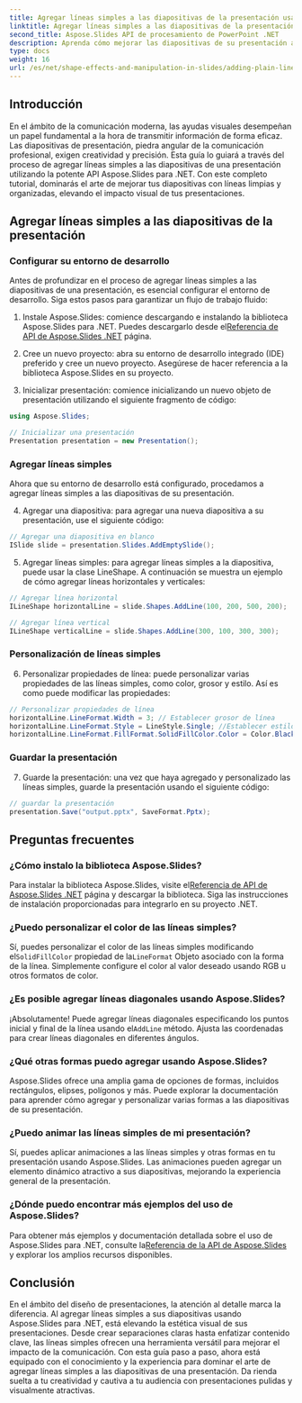 ```yaml
---
title: Agregar líneas simples a las diapositivas de la presentación usando Aspose.Slides
linktitle: Agregar líneas simples a las diapositivas de la presentación usando Aspose.Slides
second_title: Aspose.Slides API de procesamiento de PowerPoint .NET
description: Aprenda cómo mejorar las diapositivas de su presentación agregando líneas simples usando Aspose.Slides para .NET. Siga esta guía completa con instrucciones paso a paso y ejemplos de código fuente.
type: docs
weight: 16
url: /es/net/shape-effects-and-manipulation-in-slides/adding-plain-lines/
---
```


## Introducción

En el ámbito de la comunicación moderna, las ayudas visuales desempeñan un papel fundamental a la hora de transmitir información de forma eficaz. Las diapositivas de presentación, piedra angular de la comunicación profesional, exigen creatividad y precisión. Esta guía lo guiará a través del proceso de agregar líneas simples a las diapositivas de una presentación utilizando la potente API Aspose.Slides para .NET. Con este completo tutorial, dominarás el arte de mejorar tus diapositivas con líneas limpias y organizadas, elevando el impacto visual de tus presentaciones.

## Agregar líneas simples a las diapositivas de la presentación

### Configurar su entorno de desarrollo

Antes de profundizar en el proceso de agregar líneas simples a las diapositivas de una presentación, es esencial configurar el entorno de desarrollo. Siga estos pasos para garantizar un flujo de trabajo fluido:

1.  Instale Aspose.Slides: comience descargando e instalando la biblioteca Aspose.Slides para .NET. Puedes descargarlo desde el[Referencia de API de Aspose.Slides .NET](https://reference.aspose.com/slides/net/) página.

2. Cree un nuevo proyecto: abra su entorno de desarrollo integrado (IDE) preferido y cree un nuevo proyecto. Asegúrese de hacer referencia a la biblioteca Aspose.Slides en su proyecto.

3. Inicializar presentación: comience inicializando un nuevo objeto de presentación utilizando el siguiente fragmento de código:

```csharp
using Aspose.Slides;

// Inicializar una presentación
Presentation presentation = new Presentation();
```

### Agregar líneas simples

Ahora que su entorno de desarrollo está configurado, procedamos a agregar líneas simples a las diapositivas de su presentación.

4. Agregar una diapositiva: para agregar una nueva diapositiva a su presentación, use el siguiente código:

```csharp
// Agregar una diapositiva en blanco
ISlide slide = presentation.Slides.AddEmptySlide();
```

5. Agregar líneas simples: para agregar líneas simples a la diapositiva, puede usar la clase LineShape. A continuación se muestra un ejemplo de cómo agregar líneas horizontales y verticales:

```csharp
// Agregar línea horizontal
ILineShape horizontalLine = slide.Shapes.AddLine(100, 200, 500, 200);

// Agregar línea vertical
ILineShape verticalLine = slide.Shapes.AddLine(300, 100, 300, 300);
```

### Personalización de líneas simples

6. Personalizar propiedades de línea: puede personalizar varias propiedades de las líneas simples, como color, grosor y estilo. Así es como puede modificar las propiedades:

```csharp
// Personalizar propiedades de línea
horizontalLine.LineFormat.Width = 3; // Establecer grosor de línea
horizontalLine.LineFormat.Style = LineStyle.Single; //Establecer estilo de línea
horizontalLine.LineFormat.FillFormat.SolidFillColor.Color = Color.Black; // Establecer color de línea
```

### Guardar la presentación

7. Guarde la presentación: una vez que haya agregado y personalizado las líneas simples, guarde la presentación usando el siguiente código:

```csharp
// guardar la presentación
presentation.Save("output.pptx", SaveFormat.Pptx);
```

## Preguntas frecuentes

### ¿Cómo instalo la biblioteca Aspose.Slides?
 Para instalar la biblioteca Aspose.Slides, visite el[Referencia de API de Aspose.Slides .NET](https://reference.aspose.com/slides/net/) página y descargar la biblioteca. Siga las instrucciones de instalación proporcionadas para integrarlo en su proyecto .NET.

### ¿Puedo personalizar el color de las líneas simples?
 Sí, puedes personalizar el color de las líneas simples modificando el`SolidFillColor` propiedad de la`LineFormat` Objeto asociado con la forma de la línea. Simplemente configure el color al valor deseado usando RGB u otros formatos de color.

### ¿Es posible agregar líneas diagonales usando Aspose.Slides?
 ¡Absolutamente! Puede agregar líneas diagonales especificando los puntos inicial y final de la línea usando el`AddLine` método. Ajusta las coordenadas para crear líneas diagonales en diferentes ángulos.

### ¿Qué otras formas puedo agregar usando Aspose.Slides?
Aspose.Slides ofrece una amplia gama de opciones de formas, incluidos rectángulos, elipses, polígonos y más. Puede explorar la documentación para aprender cómo agregar y personalizar varias formas a las diapositivas de su presentación.

### ¿Puedo animar las líneas simples de mi presentación?
Sí, puedes aplicar animaciones a las líneas simples y otras formas en tu presentación usando Aspose.Slides. Las animaciones pueden agregar un elemento dinámico atractivo a sus diapositivas, mejorando la experiencia general de la presentación.

### ¿Dónde puedo encontrar más ejemplos del uso de Aspose.Slides?
 Para obtener más ejemplos y documentación detallada sobre el uso de Aspose.Slides para .NET, consulte la[Referencia de la API de Aspose.Slides](https://reference.aspose.com/slides/net/) y explorar los amplios recursos disponibles.

## Conclusión

En el ámbito del diseño de presentaciones, la atención al detalle marca la diferencia. Al agregar líneas simples a sus diapositivas usando Aspose.Slides para .NET, está elevando la estética visual de sus presentaciones. Desde crear separaciones claras hasta enfatizar contenido clave, las líneas simples ofrecen una herramienta versátil para mejorar el impacto de la comunicación. Con esta guía paso a paso, ahora está equipado con el conocimiento y la experiencia para dominar el arte de agregar líneas simples a las diapositivas de una presentación. Da rienda suelta a tu creatividad y cautiva a tu audiencia con presentaciones pulidas y visualmente atractivas.